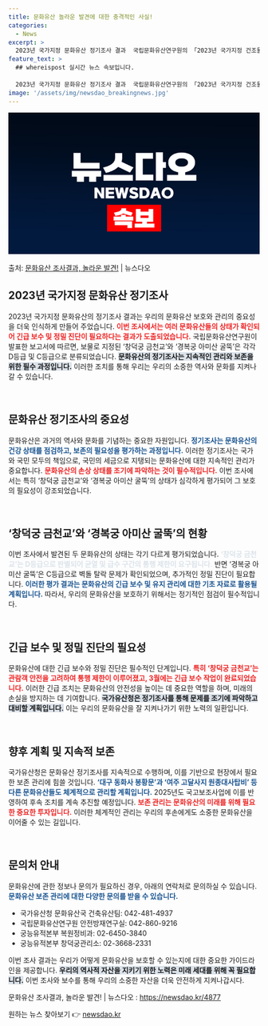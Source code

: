 ```yaml
---
title: 문화유산 놀라운 발견에 대한 충격적인 사실!
categories:
  - News
excerpt: >
  2023년 국가지정 문화유산 정기조사 결과  국립문화유산연구원의 「2023년 국가지정 건조물 문화유산 정기조…
feature_text: >
  ## whereispost 실시간 뉴스 속보입니다.

  2023년 국가지정 문화유산 정기조사 결과  국립문화유산연구원의 「2023년 국가지정 건조물 문화유산 정기조…
image: '/assets/img/newsdao_breakingnews.jpg'
---
```


![뉴스다오 속보](/assets/img/newsdao_breakingnews.jpg)

<p>출처: <a href="https://newsdao.kr/4877" rel="dofollow">문화유산 조사결과, 놀라운 발견!</a> | 뉴스다오</p>

<h2 data-ke-size="size26">2023년 국가지정 문화유산 정기조사</h2>

<p data-ke-size="size16">2023년 국가지정 문화유산의 정기조사 결과는 우리의 문화유산 보호와 관리의 중요성을 더욱 인식하게 만들어 주었습니다. <b><span style="color: #ee2323;">이번 조사에서는 여러 문화유산들의 상태가 확인되어 긴급 보수 및 정밀 진단이 필요하다는 결과가 도출되었습니다.</span></b> 국립문화유산연구원이 발표한 보고서에 따르면, 보물로 지정된 ‘창덕궁 금천교’와 ‘경복궁 아미산 굴뚝’은 각각 D등급 및 C등급으로 분류되었습니다. <b><span style="background-color: #21538527;">문화유산의 정기조사는 지속적인 관리와 보존을 위한 필수 과정입니다.</span></b> 이러한 조치를 통해 우리는 우리의 소중한 역사와 문화를 지켜나갈 수 있습니다.</p>

<p data-ke-size="size16">&nbsp;</p>

<h2 data-ke-size="size26">문화유산 정기조사의 중요성</h2>

<p data-ke-size="size16">문화유산은 과거의 역사와 문화를 기념하는 중요한 자원입니다. <b><span style="color: #1a5490;">정기조사는 문화유산의 건강 상태를 점검하고, 보존의 필요성을 평가하는 과정입니다.</span></b> 이러한 정기조사는 국가와 국민 모두의 책임으로, 국민의 세금으로 지탱되는 문화유산에 대한 지속적인 관리가 중요합니다. <b><span style="color: #ee2323;">문화유산의 손상 상태를 조기에 파악하는 것이 필수적입니다.</span></b> 이번 조사에서는 특히 ‘창덕궁 금천교’와 ‘경복궁 아미산 굴뚝’의 상태가 심각하게 평가되어 그 보호의 필요성이 강조되었습니다.</p>

<p data-ke-size="size16">&nbsp;</p>

<h2 data-ke-size="size26">‘창덕궁 금천교’와 ‘경복궁 아미산 굴뚝’의 현황</h2>

<p data-ke-size="size16">이번 조사에서 발견된 두 문화유산의 상태는 각기 다르게 평가되었습니다. <b><span style="color: #21538527;">‘창덕궁 금천교’는 D등급으로 판별되어 균열 및 급수 구간의 통행 제한이 요구됩니다.</span></b> 반면 ‘경복궁 아미산 굴뚝’은 C등급으로 벽돌 탈락 문제가 확인되었으며, 추가적인 정밀 진단이 필요합니다. <b><span style="color: #1a5490;">이러한 평가 결과는 문화유산의 긴급 보수 및 유지 관리에 대한 기초 자료로 활용될 계획입니다.</span></b> 따라서, 우리의 문화유산을 보호하기 위해서는 정기적인 점검이 필수적입니다.</p>

<p data-ke-size="size16">&nbsp;</p>

<h2 data-ke-size="size26">긴급 보수 및 정밀 진단의 필요성</h2>

<p data-ke-size="size16">문화유산에 대한 긴급 보수와 정밀 진단은 필수적인 단계입니다. <b><span style="color: #ee2323;">특히 ‘창덕궁 금천교’는 관람객 안전을 고려하여 통행 제한이 이루어졌고, 3월에는 긴급 보수 작업이 완료되었습니다.</span></b> 이러한 긴급 조치는 문화유산의 안전성을 높이는 데 중요한 역할을 하며, 미래의 손실을 방지하는 데 기여합니다. <b><span style="background-color: #21538527;">국가유산청은 정기조사를 통해 문제를 조기에 파악하고 대비할 계획입니다.</span></b> 이는 우리의 문화유산을 잘 지켜나가기 위한 노력의 일환입니다.</p>

<p data-ke-size="size16">&nbsp;</p>

<h2 data-ke-size="size26">향후 계획 및 지속적 보존</h2>

<p data-ke-size="size16">국가유산청은 문화유산 정기조사를 지속적으로 수행하며, 이를 기반으로 현장에서 필요한 보존 관리에 힘쓸 것입니다. <b><span style="color: #1a5490;">‘대구 동화사 봉황문’과 ‘여주 고달사지 원종대사탑비’ 등 다른 문화유산들도 체계적으로 관리할 계획입니다.</span></b> 2025년도 국고보조사업에 이를 반영하여 후속 조치를 계속 추진할 예정입니다. <b><span style="color: #ee2323;">보존 관리는 문화유산의 미래를 위해 필요한 중요한 투자입니다.</span></b> 이러한 체계적인 관리는 우리의 후손에게도 소중한 문화유산을 이어줄 수 있는 길입니다.</p>

<p data-ke-size="size16">&nbsp;</p>

<h2 data-ke-size="size26">문의처 안내</h2>

<p data-ke-size="size16">문화유산에 관한 정보나 문의가 필요하신 경우, 아래의 연락처로 문의하실 수 있습니다. <b><span style="color: #1a5490;">문화유산 보존 관리에 대한 다양한 문의를 받을 수 있습니다.</span></b></p>

<ul>
    <li>국가유산청 문화유산국 건축유산팀: 042-481-4937</li>
    <li>국립문화유산연구원 안전방재연구실: 042-860-9216</li>
    <li>궁능유적본부 복원정비과: 02-6450-3840</li>
    <li>궁능유적본부 창덕궁관리소: 02-3668-2331</li>
</ul>

<p data-ke-size="size16">이번 조사 결과는 우리가 어떻게 문화유산을 보호할 수 있는지에 대한 중요한 가이드라인을 제공합니다. <b><span style="background-color: #21538527;">우리의 역사적 자산을 지키기 위한 노력은 미래 세대를 위해 꼭 필요합니다.</span></b> 이번 조사와 보수를 통해 우리의 소중한 자산을 더욱 안전하게 지켜나갑시다.</p>

<p data-ke-size="size16">문화유산 조사결과, 놀라운 발견! | 뉴스다오  : <a href="https://newsdao.kr/4877">https://newsdao.kr/4877</a></p> 

원하는 뉴스 찾아보기 👉 <a href="https://newsdao.kr" rel="dofollow">newsdao.kr</a>


